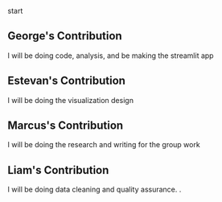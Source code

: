 start

## George's Contribution
I will be doing code, analysis, and be making the streamlit app

## Estevan's Contribution
I will be doing the visualization design

## Marcus's Contribution
I will be doing the research and writing for the group work

## Liam's Contribution
I will be doing data cleaning and quality assurance.
.

